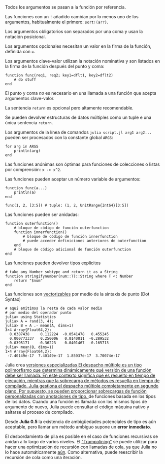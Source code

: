 Todos los argumentos se pasan a la función por referencia.

Las funciones con un `!` añadido cambian por lo menos uno de los argumentos,
habitualmente el primero: `sort!(arr)`.

Los argumentos obligatorios son separados por una coma y usan la notación posicional.

Los argumentos opcionales necesitan un valor en la firma de la función, definida con `=`.

Los argumentos clave-valor utilizan la notación nominativa y son listados en la firma
de la función después del punto y coma:

````
function func(req1, req2; key1=dflt1, key2=dflt2)
    # do stuff
end
````

El punto y coma *no* es necesario en una llamada a una función que acepta argumentos clave-valor.

La sentencia `return` es opcional pero altamente recomendable.

Se pueden devolver estructuras de datos múltiples como un tuple e una única sentencia `return`.

Los argumentos de la línea de comandos `julia script.jl arg1 arg2...` pueden ser procesados con
la constante global `ARGS`:

```
for arg in ARGS
    println(arg)
end
```

Las funciones anónimas son óptimas para funciones de colecciones o listas por comprensión:
`x -> x^2`.

Las funciones pueden aceptar un número variable de argumentos:

```
function func(a...)
    println(a)
end

func(1, 2, [3:5]) # tuple: (1, 2, UnitRange{Int64}[3:5])
```

Las funciones pueden ser anidadas:

```
function outerfunction()
    # bloque de código de función outerfunction
    function innerfunction()
        # bloque de código de función innerfunction
        # puede acceder definiciones anteriores de outerfunction
    end
    # bloque de código adicional de función outerfunction
end
```

Las funciones pueden devolver tipos explícitos

```
# take any Number subtype and return it as a String
function stringifynumber(num::T)::String where T <: Number
    return "$num"
end
```

Las funciones son
[vectorizables](https://docs.julialang.org/en/v1/manual/functions/#man-vectorized-1)
por medio de la sintaxis de punto (Dot Syntax)

```
# aqui emitimos la resta de cada valor medio
# por medio del operador punto
julia> using Statistics
julia> A = rand(3, 4);
julia> B = A .- mean(A, dims=1)
3×4 Array{Float64,2}:
  0.0387438     0.112224  -0.0541478   0.455245
  0.000773337   0.250006   0.0140011  -0.289532
 -0.0395171    -0.36223    0.0401467  -0.165713
julia> mean(B, dims=1)
1×4 Array{Float64,2}:
 -7.40149e-17  7.40149e-17  1.85037e-17  3.70074e-17
```

Julia crea <a class="tooltip" href="#">versiones especializadas<span> El despacho múltiple es un tipo
polimorfismo que determina dinámicamente qué versión de una función debe ser llamada.
En este contexto significa que es resuelto en tiempo de ejecución, mientras que la
sobrecarga de métodos es resuelta en tiempo de compilado. Julia gestiona el despacho
múltiple completamente en segundo plano. Por supuesto, se pueden proporcionar
sobrecargas de función personalizadas con anotaciones de tipo. </span></a>
de funciones basada en los tipos de los datos. Cuando una función es llamada con
los mismos tipos de argumento de nuevo, Julia puede consultar el código 
máquina nativo y saltarse el proceso de compilado.

Desde **Julia 0.5** la existencia de ambigüedades potenciales de tipo 
es aún aceptable, pero llamar um método ambiguo supone un **error inmediato**.

El desbordamiento de pila es posible en el caso de funciones recursivas se anidan
a lo largo de varios niveles. El ["Trampolining"](https://web.archive.org/web/20140420011956/http://blog.zachallaun.com/post/jumping-julia) 
se puede utilizar para hacer una optimización de recursión con llamadas de cola, ya que Julia no lo hace automáticamente
[aún](https://github.com/JuliaLang/julia/issues/4964).
Como alternativa, puede reescribir la recursión de cola como una iteración.
